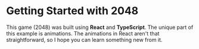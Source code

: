 # Getting Started with 2048

This game (2048) was built using **React** and **TypeScript**. The unique part of this example is animations. The animations in React aren't that straightforward, so I hope you can learn something new from it.


